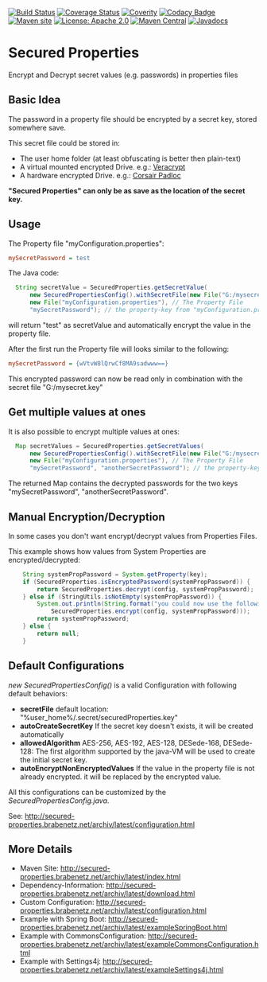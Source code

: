 

[![Build Status](https://secure.travis-ci.org/brabenetz/secured-properties.png?branch=master)](http://travis-ci.org/brabenetz/secured-properties)
[![Coverage Status](https://coveralls.io/repos/brabenetz/secured-properties/badge.svg?branch=code-quality)](https://coveralls.io/github/brabenetz/secured-properties?branch=code-quality)
[![Coverity](https://scan.coverity.com/projects/10666/badge.svg)](https://scan.coverity.com/projects/brabenetz-secured-properties)
[![Codacy Badge](https://api.codacy.com/project/badge/Grade/8f5c89c8143444b6ae39dddb1f329b8f)](https://www.codacy.com/app/brabenetz/secured-properties?utm_source=github.com&amp;utm_medium=referral&amp;utm_content=brabenetz/secured-properties&amp;utm_campaign=Badge_Grade)
[![Maven site](https://img.shields.io/badge/Maven-site-blue.svg)](http://secured-properties.brabenetz.net/archiv/latest/)
[![License: Apache 2.0](https://img.shields.io/badge/license-Apache_2.0-brightgreen.svg)](https://github.com/brabenetz/secured-properties/blob/master/LICENSE.txt)
[![Maven Central](https://maven-badges.herokuapp.com/maven-central/net.brabenetz.lib/secured-properties/badge.svg)](https://maven-badges.herokuapp.com/maven-central/net.brabenetz.lib/secured-properties)
[![Javadocs](http://www.javadoc.io/badge/net.brabenetz.lib/secured-properties.svg)](http://www.javadoc.io/doc/net.brabenetz.lib/secured-properties)
<!--
# Costs extra for more than one project:
[![Dependency Status](https://www.versioneye.com/user/projects/1234/badge.svg?style=flat)](https://www.versioneye.com/user/projects/1234)
-->


# Secured Properties

Encrypt and Decrypt secret values (e.g. passwords) in properties files

<!-- MACRO{toc} -->

## Basic Idea

The password in a property file should be encrypted by a secret key, stored somewhere save.

This secret file could be stored in:

  * The user home folder (at least obfuscating is better then plain-text)
  * A virtual mounted encrypted Drive. e.g.: [Veracrypt](https://veracrypt.codeplex.com)
  * A hardware encrypted Drive. e.g.: [Corsair Padloc](https://amzn.com/B003SHMKHS)

**"Secured Properties" can only be as save as the location of the secret key.**

## Usage

The Property file "myConfiguration.properties":

```INI
mySecretPassword = test
```

The Java code:

```Java
  String secretValue = SecuredProperties.getSecretValue(
      new SecuredPropertiesConfig().withSecretFile(new File("G:/mysecret.key")), // custom configurations
      new File("myConfiguration.properties"), // The Property File
      "mySecretPassword"); // the property-key from "myConfiguration.properties" 
```

will return "test" as secretValue and automatically encrypt the value in the property file.

After the first run the Property file will looks similar to the following: 

```INI
mySecretPassword = {wVtvW8lQrwCf8MA9sadwww==}
```

This encrypted password can now be read only in combination with the secret file "G:/mysecret.key" 

## Get multiple values at ones

It is also possible to encrypt multiple values at ones:

```Java
  Map secretValues = SecuredProperties.getSecretValues(
      new SecuredPropertiesConfig().withSecretFile(new File("G:/mysecret.key")), // custom configurations
      new File("myConfiguration.properties"), // The Property File
      "mySecretPassword", "anotherSecretPassword"); // the property-keys in "myConfiguration.properties" 
```

The returned Map contains the decrypted passwords for the two keys "mySecretPassword", "anotherSecretPassword".

## Manual Encryption/Decryption

In some cases you don't want encrypt/decrypt values from Properties Files.

This example shows how values from System Properties are encrypted/decrypted:

```Java
    String systemPropPassword = System.getProperty(key);
    if (SecuredProperties.isEncryptedPassword(systemPropPassword)) {
        return SecuredProperties.decrypt(config, systemPropPassword);
    } else if (StringUtils.isNotEmpty(systemPropPassword)) {
        System.out.println(String.format("you could now use the following encrypted password: -D%s=%s", key,
            SecuredProperties.encrypt(config, systemPropPassword)));
        return systemPropPassword;
    } else {
        return null;
    }
```

## Default Configurations

*new SecuredPropertiesConfig()* is a valid Configuration with following default behaviors:

  * **secretFile** default location: "%user_home%/.secret/securedProperties.key"
  * **autoCreateSecretKey** If the secret key doesn't exists, it will be created automatically
  * **allowedAlgorithm** AES-256,  AES-192,  AES-128, DESede-168, DESede-128: The first algorithm supported by the java-VM will be used to create the initial secret key.
  * **autoEncryptNonEncryptedValues** If the value in the property file is not already encrypted. it will be replaced by the encrypted value.

All this configurations can be customized by the *SecuredPropertiesConfig.java*.

See: http://secured-properties.brabenetz.net/archiv/latest/configuration.html

## More Details

  * Maven Site: http://secured-properties.brabenetz.net/archiv/latest/index.html
  * Dependency-Information: http://secured-properties.brabenetz.net/archiv/latest/download.html
  * Custom Configuration: http://secured-properties.brabenetz.net/archiv/latest/configuration.html
  * Example with Spring Boot: http://secured-properties.brabenetz.net/archiv/latest/exampleSpringBoot.html
  * Example with CommonsConfiguration: http://secured-properties.brabenetz.net/archiv/latest/exampleCommonsConfiguration.html
  * Example with Settings4j: http://secured-properties.brabenetz.net/archiv/latest/exampleSettings4j.html


